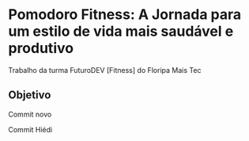 # Pomodoro Fitness: A Jornada para um estilo de vida mais saudável e produtivo

Trabalho da turma FuturoDEV [Fitness] do Floripa Mais Tec

## Objetivo

Commit novo

Commit Hiédi